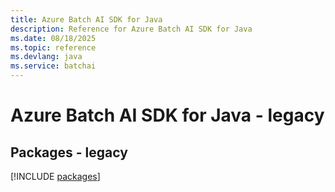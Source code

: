 ```yaml
---
title: Azure Batch AI SDK for Java
description: Reference for Azure Batch AI SDK for Java
ms.date: 08/18/2025
ms.topic: reference
ms.devlang: java
ms.service: batchai
---
```

# Azure Batch AI SDK for Java - legacy
## Packages - legacy
[!INCLUDE [packages](batch-ai-index.md)]